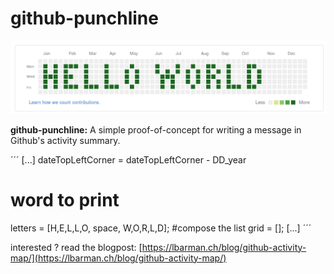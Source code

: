 # github-punchline

![Hello world written in the github activity summary](demo.png)

**github-punchline:** A simple proof-of-concept for writing a message in Github's activity summary.

´´´
[...]
dateTopLeftCorner = dateTopLeftCorner - DD_year
# word to print
letters = [H,E,L,L,O, space, W,O,R,L,D];
#compose the list
grid = [];
[...]
´´´

interested ? read the blogpost: [https://lbarman.ch/blog/github-activity-map/](https://lbarman.ch/blog/github-activity-map/)
